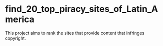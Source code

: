 # find_20_top_piracy_sites_of_Latin_America
This project aims to rank the sites that provide content that infringes copyright.
